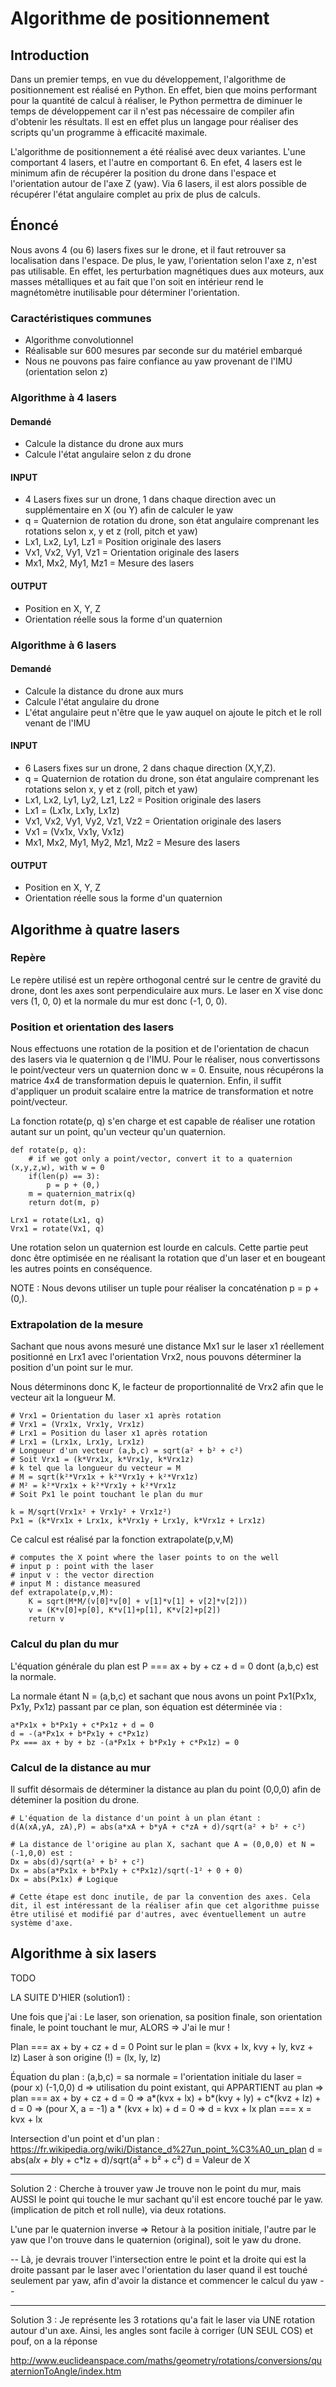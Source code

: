 Algorithme de positionnement
====================

Introduction 
-------------

Dans un premier temps, en vue du développement, l'algorithme de positionnement est réalisé en Python. En effet, bien que moins performant pour la quantité de calcul à réaliser, le Python permettra de diminuer le temps de développement car il n'est pas nécessaire de compiler afin d'obtenir les résultats. Il est en effet plus un langage pour réaliser des scripts qu'un programme à efficacité maximale.

L'algorithme de positionnement a été réalisé avec deux variantes. L'une comportant 4 lasers, et l'autre en comportant 6. En efet, 4 lasers est le minimum afin de récupérer la position du drone dans l'espace et l'orientation autour de l'axe Z (yaw). Via 6 lasers, il est alors possible de récupérer l'état angulaire complet au prix de plus de calculs.

Énoncé
----------

Nous avons 4 (ou 6) lasers fixes sur le drone, et il faut retrouver sa localisation dans l'espace. De plus, le yaw, l'orientation selon l'axe z, n'est pas utilisable. En effet, les perturbation magnétiques dues aux moteurs, aux masses métalliques et au fait que l'on soit en intérieur rend le magnétomètre inutilisable pour déterminer l'orientation.

### Caractéristiques communes

* Algorithme convolutionnel
* Réalisable sur 600 mesures par seconde sur du matériel embarqué
* Nous ne pouvons pas faire confiance au yaw provenant de l'IMU (orientation selon z)

### Algorithme à 4 lasers

#### Demandé
* Calcule la distance du drone aux murs 
* Calcule l'état angulaire selon z du drone 

#### INPUT
* 4 Lasers fixes sur un drone, 1 dans chaque direction avec un supplémentaire en X (ou Y) afin de calculer le yaw
* q = Quaternion de rotation du drone, son état angulaire comprenant les rotations selon x, y et z (roll, pitch et yaw)
* Lx1, Lx2, Ly1, Lz1 = Position originale des lasers
* Vx1, Vx2, Vy1, Vz1 = Orientation originale des lasers 
* Mx1, Mx2, My1, Mz1 = Mesure des lasers

#### OUTPUT 
* Position en X, Y, Z
* Orientation réelle sous la forme d'un quaternion

### Algorithme à 6 lasers

#### Demandé
* Calcule la distance du drone aux murs 
* Calcule l'état angulaire du drone 
* L'état angulaire peut n'être que le yaw auquel on ajoute le pitch et le roll venant de l'IMU

#### INPUT
* 6 Lasers fixes sur un drone, 2 dans chaque direction (X,Y,Z).
* q = Quaternion de rotation du drone, son état angulaire comprenant les rotations selon x, y et z (roll, pitch et yaw)
* Lx1, Lx2, Ly1, Ly2, Lz1, Lz2 = Position originale des lasers
* Lx1 = (Lx1x, Lx1y, Lx1z)
* Vx1, Vx2, Vy1, Vy2, Vz1, Vz2 = Orientation originale des lasers 
* Vx1 = (Vx1x, Vx1y, Vx1z)
* Mx1, Mx2, My1, My2, Mz1, Mz2 = Mesure des lasers

#### OUTPUT 
* Position en X, Y, Z
* Orientation réelle sous la forme d'un quaternion


Algorithme à quatre lasers
--------------------------

### Repère

Le repère utilisé est un repère orthogonal centré sur le centre de gravité du drone, dont les axes sont perpendiculaire aux murs. Le laser en X vise donc vers (1, 0, 0) et la normale du mur est donc (-1, 0, 0).

### Position et orientation des lasers

Nous effectuons une rotation de la position et de l'orientation de chacun des lasers via le quaternion q de l'IMU. Pour le réaliser, nous convertissons le point/vecteur vers un quaternion donc w = 0. Ensuite, nous récupérons la matrice 4x4 de transformation depuis le quaternion. Enfin, il suffit d'appliquer un produit scalaire entre la matrice de transformation et notre point/vecteur.

La fonction rotate(p, q) s'en charge et est capable de réaliser une rotation autant sur un point, qu'un vecteur qu'un quaternion.

    def rotate(p, q):
        # if we got only a point/vector, convert it to a quaternion (x,y,z,w), with w = 0
        if(len(p) == 3):
            p = p + (0,)
        m = quaternion_matrix(q)
        return dot(m, p)

    Lrx1 = rotate(Lx1, q)
    Vrx1 = rotate(Vx1, q)

Une rotation selon un quaternion est lourde en calculs. Cette partie peut donc être optimisée en ne réalisant la rotation que d'un laser et en bougeant les autres points en conséquence.

NOTE : Nous devons utiliser un tuple pour réaliser la concaténation p = p + (0,). 

### Extrapolation de la mesure

Sachant que nous avons mesuré une distance Mx1 sur le laser x1 réellement positionné en Lrx1 avec l'orientation Vrx2, nous pouvons déterminer la position d'un point sur le mur. 

Nous déterminons donc K, le facteur de proportionnalité de Vrx2 afin que le vecteur ait la longueur M.

    # Vrx1 = Orientation du laser x1 après rotation
    # Vrx1 = (Vrx1x, Vrx1y, Vrx1z)
    # Lrx1 = Position du laser x1 après rotation
    # Lrx1 = (Lrx1x, Lrx1y, Lrx1z)
    # Longueur d'un vecteur (a,b,c) = sqrt(a² + b² + c²)
    # Soit Vrx1 = (k*Vrx1x, k*Vrx1y, k*Vrx1z)
    # k tel que la longueur du vecteur = M 
    # M = sqrt(k²*Vrx1x + k²*Vrx1y + k²*Vrx1z)
    # M² = k²*Vrx1x + k²*Vrx1y + k²*Vrx1z
    # Soit Px1 le point touchant le plan du mur

    k = M/sqrt(Vrx1x² + Vrx1y² + Vrx1z²)
    Px1 = (k*Vrx1x + Lrx1x, k*Vrx1y + Lrx1y, k*Vrx1z + Lrx1z)


Ce calcul est réalisé par la fonction extrapolate(p,v,M)

    # computes the X point where the laser points to on the well
    # input p : point with the laser
    # input v : the vector direction
    # input M : distance measured
    def extrapolate(p,v,M):
        K = sqrt(M*M/(v[0]*v[0] + v[1]*v[1] + v[2]*v[2]))
        v = (K*v[0]+p[0], K*v[1]+p[1], K*v[2]+p[2])
        return v

### Calcul du plan du mur

L'équation générale du plan est P === ax + by + cz + d = 0 dont (a,b,c) est la normale.

La normale étant N = (a,b,c) et sachant que nous avons un point Px1(Px1x, Px1y, Px1z) passant par ce plan, son équation est déterminée via : 

    a*Px1x + b*Px1y + c*Px1z + d = 0
    d = -(a*Px1x + b*Px1y + c*Px1z)
    Px === ax + by + bz -(a*Px1x + b*Px1y + c*Px1z) = 0

### Calcul de la distance au mur

Il suffit désormais de déterminer la distance au plan du point (0,0,0) afin de déteminer la position du drone.
    
    # L'équation de la distance d'un point à un plan étant :
    d(A(xA,yA, zA),P) = abs(a*xA + b*yA + c*zA + d)/sqrt(a² + b² + c²)

    # La distance de l'origine au plan X, sachant que A = (0,0,0) et N = (-1,0,0) est :
    Dx = abs(d)/sqrt(a² + b² + c²)
    Dx = abs(a*Px1x + b*Px1y + c*Px1z)/sqrt(-1² + 0 + 0)
    Dx = abs(Px1x) # Logique

    # Cette étape est donc inutile, de par la convention des axes. Cela dit, il est intéressant de la réaliser afin que cet algorithme puisse être utilisé et modifié par d'autres, avec éventuellement un autre système d'axe.



Algorithme à six lasers
--------------------------

TODO

LA SUITE D'HIER  (solution1) : 

Une fois que j'ai  : Le laser, son orienation, sa position finale, son orientation finale, le point touchant le mur, ALORS  => J'ai le mur ! 

Plan === ax + by + cz + d = 0
Point sur le plan = (kvx + lx, kvy + ly, kvz + lz) 
Laser à son origine (!)  =  (lx, ly, lz)
 
Équation du plan : 
(a,b,c) = sa normale = l'orientation initiale du laser = (pour x) (-1,0,0) 
d => utilisation du point existant, qui APPARTIENT au plan => 
plan === ax + by + cz + d = 0 => a*(kvx + lx) + b*(kvy + ly) + c*(kvz + lz) + d = 0 => (pour X, a = -1) a * (kvx + lx) + d = 0 => d = kvx + lx 
plan === x = kvx + lx

Intersection d'un point et d'un plan :
https://fr.wikipedia.org/wiki/Distance_d%27un_point_%C3%A0_un_plan
d = abs(a*lx + b*ly + c*lz + d)/sqrt(a² + b² + c²)
d = Valeur de X


--------------------------------------------

Solution 2 : Cherche à trouver yaw 
Je trouve non le point du mur, mais AUSSI le point qui touche le mur sachant qu'il est encore touché par le yaw. (implication de pitch et roll nulle), via deux rotations.

L'une par le quaternion inverse => Retour à la position initiale, l'autre par le yaw que l'on trouve dans le quaternion (original), soit le yaw du drone. 

-- Là, je devrais trouver l'intersection entre le point et la droite qui est la droite passant par le laser avec l'orientation du laser quand il est touché seulement par yaw, afin d'avoir la distance et commencer le calcul du yaw --

--------------------------------------------

Solution 3 : Je représente les 3 rotations qu'a fait le laser via UNE rotation autour d'un axe. Ainsi, les angles sont facile à corriger (UN SEUL COS) et pouf, on a la réponse 

http://www.euclideanspace.com/maths/geometry/rotations/conversions/quaternionToAngle/index.htm 
